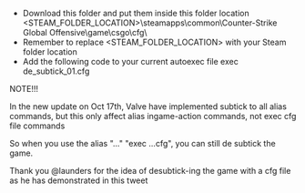 - Download this folder and put them inside this folder location
  <STEAM_FOLDER_LOCATION>\steamapps\common\Counter-Strike Global Offensive\game\csgo\cfg\
- Remember to replace <STEAM_FOLDER_LOCATION> with your Steam folder location
- Add the following code to your current autoexec file
    exec de_subtick_01.cfg

NOTE!!!

  In the new update on Oct 17th, Valve have implemented subtick to all alias commands, but this only affect alias ingame-action commands, not exec cfg file commands
  
  So when you use the alias "..." "exec ...cfg", you can still de subtick the game.
  
  Thank you @launders for the idea of desubtick-ing the game with a cfg file as he has demonstrated in this tweet
